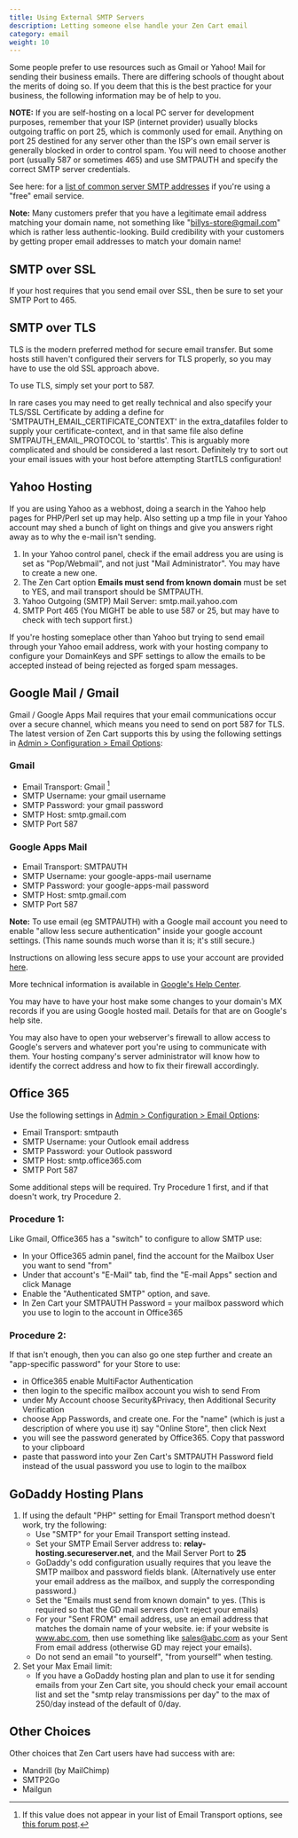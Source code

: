 ```yaml
---
title: Using External SMTP Servers 
description: Letting someone else handle your Zen Cart email
category: email
weight: 10
---
```


Some people prefer to use resources such as Gmail or Yahoo! Mail for sending their business emails. There are differing schools of thought about the merits of doing so. If you deem that this is the best practice for your business, the following information may be of help to you.

**NOTE:** If you are self-hosting on a local PC server for development purposes, remember that your ISP (internet provider) usually blocks outgoing traffic on port 25, which is commonly used for email. Anything on port 25 destined for any server other than the ISP's own email server is generally blocked in order to control spam. You will need to choose another port (usually 587 or sometimes 465) and use SMTPAUTH and specify the correct SMTP server credentials.

See here: for a [list of common server SMTP addresses](http://www.arclab.com/products/amlc/list-of-smtp-and-pop3-servers-mailserver-list.html) if you're using a "free" email service. 

**Note:** Many customers prefer that you have a legitimate email address matching your domain name, not something like "billys-store@gmail.com" which is rather less authentic-looking. Build credibility with your customers by getting proper email addresses to match your domain name!

## SMTP over SSL

If your host requires that you send email over SSL, then be sure to set your SMTP Port to 465.

## SMTP over TLS

TLS is the modern preferred method for secure email transfer. But some hosts still haven't configured their servers for TLS properly, so you may have to use the old SSL approach above.

To use TLS, simply set your port to 587.

In rare cases you may need to get really technical and also specify your TLS/SSL Certificate by adding a define for 'SMTPAUTH_EMAIL_CERTIFICATE_CONTEXT' in the extra_datafiles folder to supply your certificate-context, and in that same file also define SMTPAUTH_EMAIL_PROTOCOL to 'starttls'. This is arguably more complicated and should be considered a last resort. Definitely try to sort out your email issues with your host before attempting StartTLS configuration!

## Yahoo Hosting

If you are using Yahoo as a webhost, doing a search in the Yahoo help pages for PHP/Perl set up may help. Also setting up a tmp file in your Yahoo account may shed a bunch of light on things and give you answers right away as to why the e-mail isn't sending.

1.  In your Yahoo control panel, check if the email address you are using is set as "Pop/Webmail", and not just "Mail Administrator". You may have to create a new one.
2.  The Zen Cart option **Emails must send from known domain** must be set to YES, and mail transport should be SMTPAUTH.
3.  Yahoo Outgoing (SMTP) Mail Server: smtp.mail.yahoo.com
4.  SMTP Port 465 (You MIGHT be able to use 587 or 25, but may have to check with tech support first.)

If you're hosting someplace other than Yahoo but trying to send email through your Yahoo email address, work with your hosting company to configure your DomainKeys and SPF settings to allow the emails to be accepted instead of being rejected as forged spam messages.

## Google Mail / Gmail

Gmail / Google Apps Mail requires that your email communications occur over a secure channel, which means you need to send on port 587 for TLS. The latest version of Zen Cart supports this by using the following settings in [Admin > Configuration > Email Options](/user/admin_pages/configuration/configuration_emailoptions/):

### Gmail

*   Email Transport: Gmail [^1]
*   SMTP Username: your gmail username
*   SMTP Password: your gmail password
*   SMTP Host: smtp.gmail.com
*   SMTP Port 587

### Google Apps Mail

*   Email Transport: SMTPAUTH
*   SMTP Username: your google-apps-mail username
*   SMTP Password: your google-apps-mail password
*   SMTP Host: smtp.gmail.com
*   SMTP Port 587

[^1]: If this value does not appear in your list of Email Transport options, see [this forum post](https://www.zen-cart.com/showthread.php?223581-Done-v1-5-6-EMAIL_TRANSPORT-settings-created-by-install-upgrade-missing-Gmail&p=1372383#post1372383). 

**Note:** To use email (eg SMTPAUTH) with a Google mail account you need to enable "allow less secure authentication" inside your google account settings. (This name sounds much worse than it is; it's still secure.) 

Instructions on allowing less secure apps to use your account are provided [here](https://support.google.com/accounts/answer/6010255?hl=en). 

More technical information is available in [Google's Help Center](http://mail.google.com/support/bin/answer.py?answer=13287).

You may have to have your host make some changes to your domain's MX records if you are using Google hosted mail. Details for that are on Google's help site.

You may also have to open your webserver's firewall to allow access to Google's servers and whatever port you're using to communicate with them. Your hosting company's server administrator will know how to identify the correct address and how to fix their firewall accordingly.

## Office 365 

Use the following settings in [Admin > Configuration > Email Options](/user/admin_pages/configuration/configuration_emailoptions/):

*   Email Transport: smtpauth 
*   SMTP Username: your Outlook email address 
*   SMTP Password: your Outlook password
*   SMTP Host: smtp.office365.com 
*   SMTP Port 587

Some additional steps will be required.  Try Procedure 1 first, and if that doesn't work, try Procedure 2. 

### Procedure 1: 
Like Gmail, Office365 has a "switch" to configure to allow SMTP use:
- In your Office365 admin panel, find the account for the Mailbox User you want to send "from"
- Under that account's "E-Mail" tab, find the "E-mail Apps" section and click Manage
- Enable the "Authenticated SMTP" option, and save.
- In Zen Cart your SMTPAUTH Password = your mailbox password which you use to login to the account in Office365

### Procedure 2: 
If that isn't enough, then you can also go one step further and create an "app-specific password" for your Store to use:
- in Office365 enable MultiFactor Authentication
- then login to the specific mailbox account you wish to send From
- under My Account choose Security&Privacy, then Additional Security Verification
- choose App Passwords, and create one. For the "name" (which is just a description of where you use it) say "Online Store", then click Next
- you will see the password generated by Office365. Copy that password to your clipboard
- paste that password into your Zen Cart's SMTPAUTH Password field instead of the usual password you use to login to the mailbox


## GoDaddy Hosting Plans

1.  If using the default "PHP" setting for Email Transport method doesn't work, try the following:
    *   Use "SMTP" for your Email Transport setting instead.
    *   Set your SMTP Email Server address to: **relay-hosting.secureserver.net**, and the Mail Server Port to **25**
    *   GoDaddy's odd configuration usually requires that you leave the SMTP mailbox and password fields blank. (Alternatively use enter your email address as the mailbox, and supply the corresponding password.)
    *   Set the "Emails must send from known domain" to yes. (This is required so that the GD mail servers don't reject your emails)
    *   For your "Sent FROM" email address, use an email address that matches the domain name of your website. ie: if your website is www.abc.com, then use something like sales@abc.com as your Sent From email address (otherwise GD may reject your emails).
    *   Do not send an email "to yourself", "from yourself" when testing.
2.  Set your Max Email limit:
    *   If you have a GoDaddy hosting plan and plan to use it for sending emails from your Zen Cart site, you should check your email account list and set the "smtp relay transmissions per day" to the max of 250/day instead of the default of 0/day.

## Other Choices 

Other choices that Zen Cart users have had success with are: 

- Mandrill (by MailChimp)
- SMTP2Go
- Mailgun 

